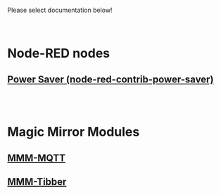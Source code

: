 <br/>
Please select documentation below!
<br/>
<br/>
<br/>

# Node-RED nodes

## [Power Saver (node-red-contrib-power-saver)](./node-red-contrib-power-saver/)

<br/>
<br/>

# Magic Mirror Modules

## [MMM-MQTT](https://github.com/ottopaulsen/MMM-MQTT)

## [MMM-Tibber](https://github.com/ottopaulsen/MMM-Tibber)

